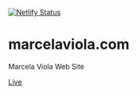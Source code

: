 [![Netlify Status](https://api.netlify.com/api/v1/badges/02f13761-8f71-479d-8e8b-3eebbd335469/deploy-status)](https://app.netlify.com/sites/marcelaviola/deploys)

# marcelaviola.com
Marcela Viola Web Site

[Live](http://www.marcelaviola.com)